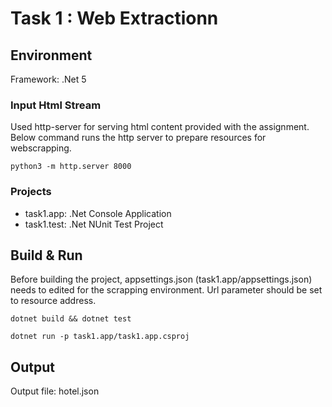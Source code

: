 # Task 1 : Web Extractionn

## Environment
Framework: .Net 5

### Input Html Stream
Used http-server for serving html content provided with the assignment. Below command runs the http server to prepare resources for webscrapping.

```
python3 -m http.server 8000
```

### Projects 
* task1.app: .Net Console Application
* task1.test: .Net NUnit Test Project

## Build & Run

Before building the project, appsettings.json (task1.app/appsettings.json) needs to edited for the scrapping environment. Url parameter should be set to resource address.

```
dotnet build && dotnet test

dotnet run -p task1.app/task1.app.csproj
```
## Output
Output file: hotel.json
